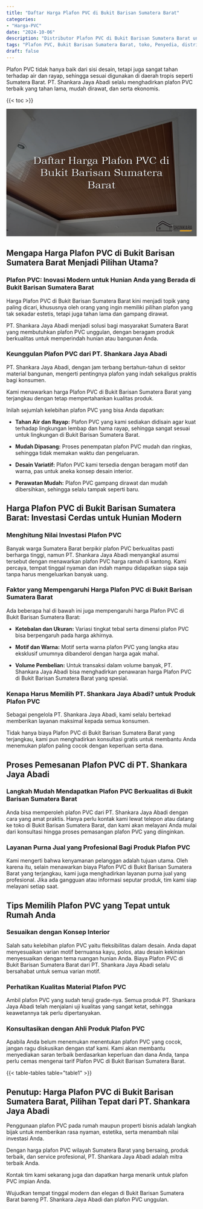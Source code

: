 ```yaml
---
title: "Daftar Harga Plafon PVC di Bukit Barisan Sumatera Barat"
categories: 
- "Harga-PVC"
date: "2024-10-06"
description: "Distributor Plafon PVC di Bukit Barisan Sumatera Barat untuk tempat tinggal, kantor, serta gerai. Material unggulan, variasi motif, variasi warna menarik, dengan jasa instalasi dikerjakan oleh tim berpengalaman serta kepastian resmi!|Jasa distribusi Plafon PVC di Bukit Barisan Sumatera Barat bagi keperluan tempat tinggal, office, maupun gerai, dengan panel terbaik dan instalasi oleh teknisi profesional serta jaminan resmi.|Alternatif Plafon PVC di Bukit Barisan Sumatera Barat yang terpercaya untuk hunian, perkantoran, serta toko, bersama material terbaik dan penempatan ditangani oleh tim profesional serta garansi resmi.|Penjualan Plafon PVC di Bukit Barisan Sumatera Barat bagi tempat tinggal, kantor, dan gerai, beserta produk berkualitas dan instalasi oleh tim profesional, lengkap beserta garansi resmi.}"
tags: "Plafon PVC, Bukit Barisan Sumatera Barat, toko, Penyedia, distributor"
draft: false
---
```


Plafon PVC tidak hanya baik dari sisi desain, tetapi juga sangat tahan terhadap air dan rayap, sehingga sesuai digunakan di daerah tropis seperti Sumatera Barat. PT. Shankara Jaya Abadi selalu menghadirkan plafon PVC terbaik yang tahan lama, mudah dirawat, dan serta ekonomis.

{{< toc >}}

![Daftar Harga Plafon PVC di Bukit Barisan Sumatera Barat](/images/Harga-PVC/Daftar-Harga-Plafon-PVC-di-Bukit-Barisan-Sumatera-Barat.png)


## Mengapa Harga Plafon PVC di Bukit Barisan Sumatera Barat Menjadi Pilihan Utama?

### Plafon PVC: Inovasi Modern untuk Hunian Anda yang Berada di Bukit Barisan Sumatera Barat

Harga Plafon PVC di Bukit Barisan Sumatera Barat kini menjadi topik yang paling dicari, khususnya oleh orang yang ingin memiliki pilihan plafon yang tak sekadar estetis, tetapi juga tahan lama dan gampang dirawat.

PT. Shankara Jaya Abadi menjadi solusi bagi masyarakat Sumatera Barat yang membutuhkan plafon PVC unggulan, dengan beragam produk berkualitas untuk memperindah hunian atau bangunan Anda.

### Keunggulan Plafon PVC dari PT. Shankara Jaya Abadi

PT. Shankara Jaya Abadi, dengan jam terbang bertahun-tahun di sektor material bangunan, mengerti pentingnya plafon yang indah sekaligus praktis bagi konsumen.

Kami menawarkan harga Plafon PVC di Bukit Barisan Sumatera Barat yang terjangkau dengan tetap mempertahankan kualitas produk.

Inilah sejumlah kelebihan plafon PVC yang bisa Anda dapatkan:

- **Tahan Air dan Rayap:** Plafon PVC yang kami sediakan didisain agar kuat terhadap lingkungan lembap dan hama rayap, sehingga sangat sesuai untuk lingkungan di Bukit Barisan Sumatera Barat.

- **Mudah Dipasang:** Proses penempatan plafon PVC mudah dan ringkas, sehingga tidak memakan waktu dan pengeluaran.

- **Desain Variatif:** Plafon PVC kami tersedia dengan beragam motif dan warna, pas untuk aneka konsep desain interior.

- **Perawatan Mudah:** Plafon PVC gampang dirawat dan mudah dibersihkan, sehingga selalu tampak seperti baru.

## Harga Plafon PVC di Bukit Barisan Sumatera Barat: Investasi Cerdas untuk Hunian Modern

### Menghitung Nilai Investasi Plafon PVC

Banyak warga Sumatera Barat berpikir plafon PVC berkualitas pasti berharga tinggi, namun PT. Shankara Jaya Abadi menyangkal asumsi tersebut dengan menawarkan plafon PVC harga ramah di kantong. Kami percaya, tempat tinggal nyaman dan indah mampu didapatkan siapa saja tanpa harus mengeluarkan banyak uang.

### Faktor yang Mempengaruhi Harga Plafon PVC di Bukit Barisan Sumatera Barat

Ada beberapa hal di bawah ini juga mempengaruhi harga Plafon PVC di Bukit Barisan Sumatera Barat:

- **Ketebalan dan Ukuran:** Variasi tingkat tebal serta dimensi plafon PVC bisa berpengaruh pada harga akhirnya.

- **Motif dan Warna:** Motif serta warna plafon PVC yang langka atau eksklusif umumnya dibanderol dengan harga agak mahal.

- **Volume Pembelian:** Untuk transaksi dalam volume banyak, PT. Shankara Jaya Abadi bisa menghadirkan penawaran harga Plafon PVC di Bukit Barisan Sumatera Barat yang spesial.

### Kenapa Harus Memilih PT. Shankara Jaya Abadi? untuk Produk Plafon PVC

Sebagai pengelola PT. Shankara Jaya Abadi, kami selalu bertekad memberikan layanan maksimal kepada semua konsumen.

Tidak hanya biaya Plafon PVC di Bukit Barisan Sumatera Barat yang terjangkau, kami pun menghadirkan konsultasi gratis untuk membantu Anda menemukan plafon paling cocok dengan keperluan serta dana.

## Proses Pemesanan Plafon PVC di PT. Shankara Jaya Abadi

### Langkah Mudah Mendapatkan Plafon PVC Berkualitas di Bukit Barisan Sumatera Barat

Anda bisa memperoleh plafon PVC dari PT. Shankara Jaya Abadi dengan cara yang amat praktis. Hanya perlu kontak kami lewat telepon atau datang ke toko di Bukit Barisan Sumatera Barat, dan kami akan melayani Anda mulai dari konsultasi hingga proses pemasangan plafon PVC yang diinginkan.

### Layanan Purna Jual yang Profesional Bagi Produk Plafon PVC

Kami mengerti bahwa kenyamanan pelanggan adalah tujuan utama. Oleh karena itu, selain menawarkan biaya Plafon PVC di Bukit Barisan Sumatera Barat yang terjangkau, kami juga menghadirkan layanan purna jual yang profesional. Jika ada gangguan atau informasi seputar produk, tim kami siap melayani setiap saat.

## Tips Memilih Plafon PVC yang Tepat untuk Rumah Anda

### Sesuaikan dengan Konsep Interior

Salah satu kelebihan plafon PVC yaitu fleksibilitas dalam desain. Anda dapat menyesuaikan varian motif bernuansa kayu, polos, atau desain kekinian menyesuaikan dengan tema ruangan hunian Anda. Biaya Plafon PVC di Bukit Barisan Sumatera Barat dari PT. Shankara Jaya Abadi selalu bersahabat untuk semua varian motif.

### Perhatikan Kualitas Material Plafon PVC

Ambil plafon PVC yang sudah teruji grade-nya. Semua produk PT. Shankara Jaya Abadi telah menjalani uji kualitas yang sangat ketat, sehingga keawetannya tak perlu dipertanyakan.

### Konsultasikan dengan Ahli Produk Plafon PVC

Apabila Anda belum menemukan menentukan plafon PVC yang cocok, jangan ragu diskusikan dengan staf kami. Kami akan membantu menyediakan saran terbaik berdasarkan keperluan dan dana Anda, tanpa perlu cemas mengenai tarif Plafon PVC di Bukit Barisan Sumatera Barat.

{{< table-tables table="table1" >}}

## Penutup: Harga Plafon PVC di Bukit Barisan Sumatera Barat, Pilihan Tepat dari PT. Shankara Jaya Abadi

Penggunaan plafon PVC pada rumah maupun properti bisnis adalah langkah bijak untuk memberikan rasa nyaman, estetika, serta menambah nilai investasi Anda.

Dengan harga plafon PVC wilayah Sumatera Barat yang bersaing, produk terbaik, dan service profesional, PT. Shankara Jaya Abadi adalah mitra terbaik Anda.

Kontak tim kami sekarang juga dan dapatkan harga menarik untuk plafon PVC impian Anda.

Wujudkan tempat tinggal modern dan elegan di Bukit Barisan Sumatera Barat bareng PT. Shankara Jaya Abadi dan plafon PVC unggulan.